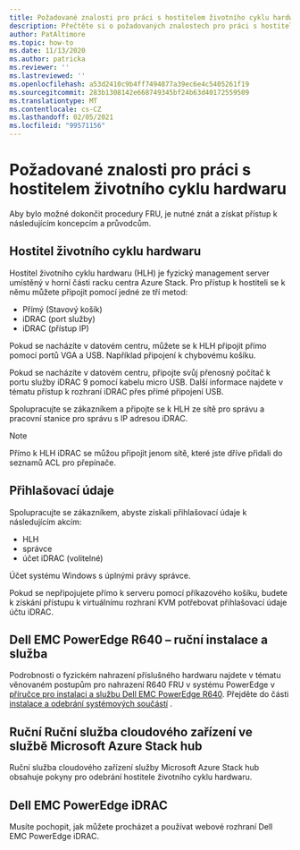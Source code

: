 ```yaml
---
title: Požadované znalosti pro práci s hostitelem životního cyklu hardwaru
description: Přečtěte si o požadovaných znalostech pro práci s hostitelem životního cyklu hardwaru
author: PatAltimore
ms.topic: how-to
ms.date: 11/13/2020
ms.author: patricka
ms.reviewer: ''
ms.lastreviewed: ''
ms.openlocfilehash: a53d2410c9b4ff7494877a39ec6e4c5405261f19
ms.sourcegitcommit: 283b1308142e668749345bf24b63d40172559509
ms.translationtype: MT
ms.contentlocale: cs-CZ
ms.lasthandoff: 02/05/2021
ms.locfileid: "99571156"
---
```

# <a name="required-knowledge-for-working-with-the-hardware-lifecycle-host"></a>Požadované znalosti pro práci s hostitelem životního cyklu hardwaru

Aby bylo možné dokončit procedury FRU, je nutné znát a získat přístup k následujícím koncepcím a průvodcům.

## <a name="hardware-lifecycle-host"></a>Hostitel životního cyklu hardwaru

Hostitel životního cyklu hardwaru (HLH) je fyzický management server umístěný v horní části racku centra Azure Stack. Pro přístup k hostiteli se k němu můžete připojit pomocí jedné ze tří metod:

* Přímý (Stavový košík)
* iDRAC (port služby)
* iDRAC (přístup IP)

Pokud se nacházíte v datovém centru, můžete se k HLH připojit přímo pomocí portů VGA a USB. Například připojení k chybovému košíku.

Pokud se nacházíte v datovém centru, připojte svůj přenosný počítač k portu služby iDRAC 9 pomocí kabelu micro USB. Další informace najdete v tématu přístup k rozhraní iDRAC přes přímé připojení USB.

Spolupracujte se zákazníkem a připojte se k HLH ze sítě pro správu a pracovní stanice pro správu s IP adresou iDRAC.

> [!NOTE]
> Přímo k HLH iDRAC se můžou připojit jenom sítě, které jste dříve přidali do seznamů ACL pro přepínače.

## <a name="credentials"></a>Přihlašovací údaje

Spolupracujte se zákazníkem, abyste získali přihlašovací údaje k následujícím akcím:

* HLH
* správce
* účet iDRAC (volitelné)

Účet systému Windows s úplnými právy správce.

Pokud se nepřipojujete přímo k serveru pomocí příkazového košíku, budete k získání přístupu k virtuálnímu rozhraní KVM potřebovat přihlašovací údaje účtu iDRAC.

## <a name="dell-emc-poweredge-r640-installation-and-service-manual"></a>Dell EMC PowerEdge R640 – ruční instalace a služba

Podrobnosti o fyzickém nahrazení příslušného hardwaru najdete v tématu věnovaném postupům pro nahrazení R640 FRU v [](https://www.dell.com/support/manuals/us/en/04/poweredge-r640/per640_ism_pub/dell-emc-poweredge-r640-overview?guid=guid-f39be9ba-158c-45e3-b8b1-f07bb750d6d4)systému PowerEdge v 
 [příručce pro instalaci a službu Dell EMC PowerEdge R640](https://www.dell.com/support/manuals/us/en/04/poweredge-r640/per640_ism_pub/dell-emc-poweredge-r640-overview?guid=guid-f39be9ba-158c-45e3-b8b1-f07bb750d6d4).
Přejděte do části [instalace a odebrání systémových součástí](https://www.dell.com/support/manuals/us/en/04/poweredge-r640/per640_ism_pub/installing-and-removing-system-components?guid=guid-5a5943c4-fe26-4faa-a10c-2afa4c1993ff&lang=en-us) .

## <a name="microsoft-azure-stack-hub-ruggedized-cloud-appliance-service-manual"></a>Ruční Ruční služba cloudového zařízení ve službě Microsoft Azure Stack hub

Ruční služba cloudového zařízení služby Microsoft Azure Stack hub obsahuje pokyny pro odebrání hostitele životního cyklu hardwaru.

## <a name="dell-emc-poweredge-idrac"></a>Dell EMC PowerEdge iDRAC

Musíte pochopit, jak můžete procházet a používat webové rozhraní Dell EMC PowerEdge iDRAC.

